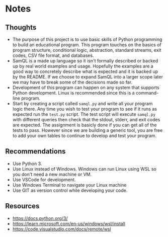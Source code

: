 # Notes

## Thoughts

- The purpose of this project is to use basic skills of Python programming to
build an educational program. This program touches on the basics of program
structure, conditional logic, abstraction, standard streams, exit codes, CSV
file format, and databases.
- SamQL is a made up language so it isn't formally described or backed up by
real world examples and usage. Hopefully the examples are a good way to
concretely describe what is expected and it is backed up by the README. If we
choose to expand SamQL into a larger scope later we may have to break some of
the decisions made so far.
- Development of this program can happen on any system that supports Python
development. Linux is recommended since this is a command-line program.
- Start by creating a script called `samql.py` and write all your program logic
there. Any time you wish to test your program to see if it runs as expected run
the `test.py` script. The test script will execute `samql.py` with different
queries then check that the stdout, stderr, and exit codes are expected. The
assignment is basicly done if you can get all of the tests to pass. However
since we are building a generic tool, you are free to add your own tables to
continue to develop and test your program.

## Recommendations

- Use Python 3.
- Use Linux instead of Windows. Windows can run Linux using WSL so you don't
need a new machine or VM.
- Use VSCode for development.
- Use Windows Terminal to navigate your Linux machine
- Use GIT as version control while developing your code.

## Resources

- https://docs.python.org/3/
- https://learn.microsoft.com/en-us/windows/wsl/install
- https://code.visualstudio.com/docs/remote/wsl
